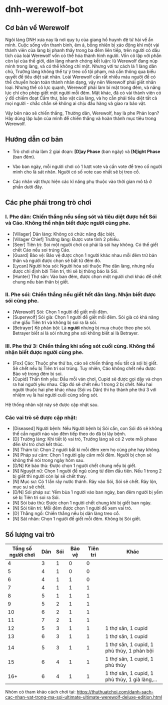 # dnh-werewolf-bot

## Cơ bản về Werewolf

Ngôi làng DNH xưa nay là nơi quy tụ của giang hồ huynh đệ tứ hải về ẩn mình. Cuộc sống vốn thanh bình, êm ả, bỗng nhiên bị xáo động khi một vài thành viên của làng bị phanh thây trong ba đêm liên tiếp, trên người có dấu tích của loài Werewolf vốn có thể hóa thành hình người. Vốn cô lập với phần còn lại của thế giới, dân làng nhanh chóng kết luận: lũ Werewolf đang núp mình trong làng, và có thể không chỉ một. Nhưng với tư cách là 1 làng dân chủ, Trưởng làng không thể tự ý treo cổ tội phạm, mà cần thông qua biểu quyết để tiêu diệt sát nhân.
Loài Werewolf cần rất nhiều máu người để có thể chuyển hoàn toàn thành nhân dạng, vậy nên Werewolf phải giết nhân loại. Nhưng thế cô lực quạnh, Werewolf phải làm bí mật trong đêm, và năng lực chỉ cho phép giết một người mỗi đêm.
Mặt khác, đã có vài thành viên có ý đồ chiếm đoạt Cấm thư, bảo vật của làng, và họ cần phải tiêu diệt tất cả mọi người - chắc chắn sẽ không ai chịu đầu hàng và giao ra bảo vật.

Vậy bên nào sẽ chiến thắng, Thường dân, Werewolf, hay là phe Phản loạn? Hãy dùng lập luận của mình để chiến thắng và hoàn thành mục tiêu trong Werewolf.

## Hướng dẫn cơ bản

- Trò chơi chia làm 2 giai đoạn: **[D]ay Phase** (ban ngày) và **[N]ight Phase** (ban đêm).

- Vào ban ngày, mỗi người chơi có 1 lượt vote và cần vote để treo cổ người mình cho là sát nhân. Người có số vote cao nhất sẽ bị treo cổ.
- Các nhân vật thực hiện các kĩ năng phụ thuộc vào thời gian mô tả ở phần dưới đây.

## Các phe phái trong trò chơi

### I. Phe dân: Chiến thắng nếu sống sót và tiêu diệt được hết Sói và Cáo. Không thể nhận biết được người cùng phe.

- [Villager] Dân làng: Không có chức năng đặc biệt.
- [Villager Chief] Trưởng làng: Được vote tính 2 phiếu.
- [Seer] Tiên tri: Soi một người chơi có phải là sói hay không. Có thể giết chết Cáo nếu soi trúng Cáo.
- [Guard] Bảo vệ: Bảo vệ được chọn 1 người khác nhau mỗi đêm trừ bản thân và người được chọn sẽ bất tử đêm đó.
- [Lycan] Người hóa sói: Người hóa sói thuộc Phe dân làng, nhưng nếu được chỉ định bởi Tiên tri, thì sẽ bị thông báo là Sói.
- [Hunter] Thợ săn: Vào ban đêm, được chọn một người chơi khác để chết chung nếu bản thân bị giết.

### II. Phe sói: Chiến thắng nếu giết hết dân làng. Nhận biết được **sói** cùng phe.

- [Werewolf] Sói: Chọn 1 người để giết mỗi đêm.
- [Superwolf] Sói già: Chọn 1 người để giết mỗi đêm. Sói già có khả năng che giấu Tiên tri và không bị soi ra là sói.
- [Betrayer] Kẻ phản bội: Là **người** nhưng bị mua chuộc theo phe sói. Betrayer biết ai là sói nhưng phe sói không biết ai là Betrayer.

### III. Phe thứ 3: Chiến thắng khi sống sót cuối cùng. Không thể nhận biết được người cùng phe.

- [Fox] Cáo: Thuộc phe thứ ba, cáo sẽ chiến thắng nếu tất cả sói bị giết. Sẽ chết nếu bị Tiên tri soi trúng. Tuy nhiên, Cáo không chết nếu được Bảo vệ trong đêm bị soi.
- [Cupid] Thần tình yêu: Đầu mỗi ván chơi, Cupid sẽ được gọi dậy và chọn ra hai người yêu nhau. Cặp đó sẽ chết nếu 1 trong 2 bị chết. Nếu hai người thuộc hai phe khác nhau (Sói vs Dân) thì họ thành phe thứ 3 với nhiệm vụ là hai người cuối cùng sống sót.




Hệ thống nhân vật này sẽ được cập nhật sau.

### Các vai trò sẽ được cập nhật:

- [Diseased] Người bệnh: Nếu Người bệnh bị Sói cắn, con Sói đó sẽ không thể cắn người nào vào đêm tiếp theo do đã bị lây bệnh.
- [D] Trường làng: Khi tiết lộ vai trò, Trưởng làng sẽ có 2 vote mỗi phase đến khi trò chơi kết thúc.
- [N] Thám tử: Chọn 2 người bất kì mỗi đêm xem họ cùng phe hay không.
- [N] Pháp sư câm: Chọn 1 người gây câm mỗi đêm. Người bị chọn sẽ không thể nói trong ngày hôm sau.
- [D/N] Kẻ báo thù: Được chọn 1 người chết chung nếu bị giết.
- [N] Nguyệt nữ: Chọn 1 người để ngủ cùng từ đêm đầu tiên. Nếu 1 trong 2 bị giết thì người còn lại sẽ chết thay.
- [N] Mục sư: Có 1 lần rảy nước thánh. Rảy vào Sói, Sói sẽ chết. Rảy lộn, mục sư sẽ chết.
- [D/N] Sói pháp sư: Yểm bùa 1 người vào ban ngày, ban đêm người bị yểm sẽ bị Tiên tri soi ra Sói.
- [N] Sói báo thù: Được chọn 1 người chết chung khi bị giết ban ngày.
- [N] Sói tiên tri: Mỗi đêm được chọn 1 người để xem vai trò.
- [D] Thằng ngố: Chiến thắng nếu bị dân làng treo cổ.
- [N] Sát nhân: Chọn 1 người để giết mỗi đêm. Không bị Sói giết.


## Số lượng vai trò

| Tổng số người chơi | Dân | Sói | Bảo vệ | Tiên tri | Khác |
|----|---|---|---|---|---|
| 4  | 3 | 1 | 0 | 0 |   |
| 5  | 4 | 1 | 0 | 0 |   |
| 6  | 4 | 1 | 1 | 0 |   |
| 7  | 4 | 1 | 1 | 1 |   |
| 8  | 5 | 1 | 1 | 1 |   |
| 9  | 5 | 2 | 1 | 1 |   |
| 10 | 6 | 2 | 1 | 1 |   |
| 11 | 7 | 2 | 1 | 1 |   |
| 12 | 5 | 3 | 1 | 1 | 1 thợ săn, 1 cupid |
| 13 | 6 | 3 | 1 | 1 | 1 thợ săn, 1 cupid |
| 14 | 5 | 3 | 1 | 1 | 1 thợ săn, 1 cupid, 1 phù thủy, 1 phản bội |
| 15 | 6 | 4 | 1 | 1 | 1 thợ săn, 1 cupid, 1 phù thủy |
| 16+ | 6 | 4 | 1 | 1 | 1 thợ săn, 1 cupid, 1 phù thủy, 1 già làng,... |

Nhóm có tham khảo cách chơi tại: https://thuthuatchoi.com/danh-sach-cac-nhan-vat-trong-ma-soi-ultimate-ultimate-werewolf-deluxe-edition.html